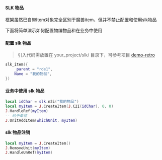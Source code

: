#### SLK 物品

框架虽然已自带Item对象完全区别于魔兽item，但并不禁止配置和使用slk物品

下面将简单演示如何配置物编物品和在业务中使用

#### 配置 slk 物品

> 引入代码需放置在 your_project/slk/ 目录下，可参考项目 [demo-retro](https://github.com/x-lik/demo-retro)

```lua
slk_item({
    _parent = "rde1",
    Name = "我的物品",
})
```

#### 业务中使用 slk 物品

```lua
local idChar = slk.n2i("我的物品")
local myItem = J.CreateItem(J.C2I(idChar), 0, 0)
J.HandleRef(myItem)
-- 给予单位
J.UnitAddItem(whichUnit, myItem)
```


#### slk 物品注销

```lua
local myItem = J.CreateItem()
J.RemoveUnit(myItem)
J.HandleUnRef(myItem)
```